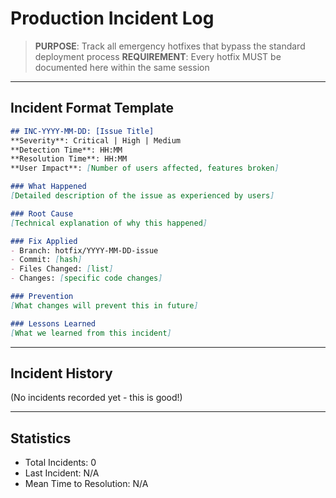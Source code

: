 # Production Incident Log

> **PURPOSE**: Track all emergency hotfixes that bypass the standard deployment process
> **REQUIREMENT**: Every hotfix MUST be documented here within the same session

---

## Incident Format Template

```markdown
## INC-YYYY-MM-DD: [Issue Title]
**Severity**: Critical | High | Medium
**Detection Time**: HH:MM
**Resolution Time**: HH:MM
**User Impact**: [Number of users affected, features broken]

### What Happened
[Detailed description of the issue as experienced by users]

### Root Cause
[Technical explanation of why this happened]

### Fix Applied
- Branch: hotfix/YYYY-MM-DD-issue
- Commit: [hash]
- Files Changed: [list]
- Changes: [specific code changes]

### Prevention
[What changes will prevent this in future]

### Lessons Learned
[What we learned from this incident]
```

---

## Incident History

(No incidents recorded yet - this is good!)

---

## Statistics
- Total Incidents: 0
- Last Incident: N/A
- Mean Time to Resolution: N/A
